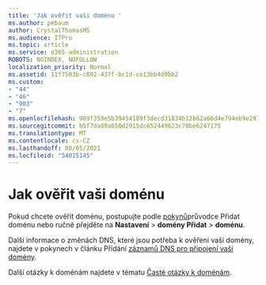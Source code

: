 ```yaml
---
title: 'Jak ověřit vaši doménu '
ms.author: pebaum
author: CrystalThomasMS
ms.audience: ITPro
ms.topic: article
ms.service: o365-administration
ROBOTS: NOINDEX, NOFOLLOW
localization_priority: Normal
ms.assetid: 11f7503b-c802-437f-bc1d-ce13bb4d9bb2
ms.custom:
- "44"
- "46"
- "903"
- "7"
ms.openlocfilehash: 989f359e5b39454189f3decd31834b12b62a66d4e794eb9e2977173effb80b60
ms.sourcegitcommit: b5f7da89a650d2915dc652449623c78be6247175
ms.translationtype: MT
ms.contentlocale: cs-CZ
ms.lasthandoff: 08/05/2021
ms.locfileid: "54015145"
---
```

# <a name="how-to-verify-your-domain"></a>Jak ověřit vaši doménu

Pokud chcete ověřit doménu, postupujte podle [pokynů](https://admin.microsoft.com/Adminportal#/Domains/Wizard)průvodce Přidat doménu nebo ručně přejděte na **Nastavení**  >  **domény Přidat**  >  **doménu**.

Další informace o změnách DNS, které jsou potřeba k ověření vaší domény, najdete v pokynech v článku Přidání [záznamů DNS pro připojení vaší domény](/microsoft-365/admin/get-help-with-domains/create-dns-records-at-any-dns-hosting-provider).

Další otázky k doménám najdete v tématu [Časté otázky k doménám](/microsoft-365/admin/setup/domains-faq).
